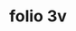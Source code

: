 ---
layout: edition
title: folio 3v
manuscript: Florence, Biblioteca Marucelliana, Carte Rajna XIX.15
sigla: R
iip: r003v.tif
milestone: 6
---